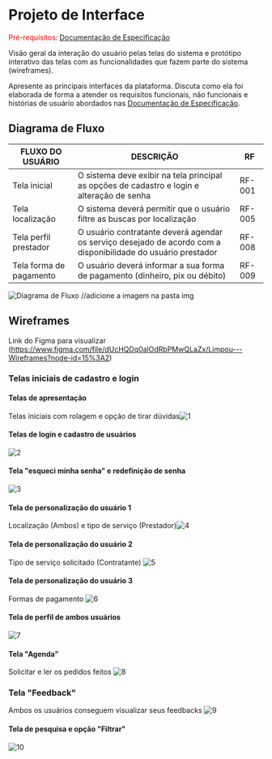 
# Projeto de Interface

<span style="color:red">Pré-requisitos: <a href="2-Especificação do Projeto.md"> Documentação de Especificação</a></span>

Visão geral da interação do usuário pelas telas do sistema e protótipo interativo das telas com as funcionalidades que fazem parte do sistema (wireframes).

 Apresente as principais interfaces da plataforma. Discuta como ela foi elaborada de forma a atender os requisitos funcionais, não funcionais e histórias de usuário abordados nas <a href="2-Especificação do Projeto.md"> Documentação de Especificação</a>.

## Diagrama de Fluxo

|FLUXO DO USUÁRIO | DESCRIÇÃO | RF |
|-----------------|-----------|----|
|Tela inicial| O sistema deve exibir na tela principal as opções de cadastro e login e alteração de senha  |RF-001|
|Tela localização| O sistema deverá permitir que o usuário filtre as buscas por localização |RF-005|
|Tela perfil prestador| O usuário contratante deverá agendar os serviço desejado de acordo com a disponibilidade do usuário prestador|RF-008|
|Tela forma de pagamento| O usuário deverá informar a sua forma de pagamento (dinheiro, pix ou débito) |RF-009|

![Diagrama de Fluxo](img/diagramafluxo.png) //adicione a imagem na pasta img

## Wireframes 

Link do Figma para visualizar (https://www.figma.com/file/dUcHQDq0alOdRbPMwQLaZx/Limpou---Wireframes?node-id=15%3A2)

### Telas iniciais de cadastro e login

#### Telas de apresentação 

Telas iniciais com rolagem e opção de tirar dúvidas![1](https://user-images.githubusercontent.com/62525275/162632196-09a11eec-346b-44d6-b869-3bf63def12d5.jpg) 

#### Telas de login e cadastro de usuários

![2](https://user-images.githubusercontent.com/62525275/162632199-c814e82f-e7bf-48f5-adaa-9eca9b0ef532.jpg)

#### Tela "esqueci minha senha" e redefinição de senha

![3](https://user-images.githubusercontent.com/62525275/162632200-3794acfe-093d-4960-b44d-9fe18184a119.jpg)

#### Tela de personalização do usuário 1

Localização (Ambos) e tipo de serviço (Prestador)![4](https://user-images.githubusercontent.com/62525275/162632202-586a62b2-8a13-4b61-9128-3c99d4f23cd0.jpg)

#### Tela de personalização do usuário 2

Tipo de serviço solicitado (Contratante) ![5](https://user-images.githubusercontent.com/62525275/162632203-999df90f-8c7e-40c3-bf78-b9a2596ef1b4.jpg)

#### Tela de personalização do usuário 3

Formas de pagamento ![6](https://user-images.githubusercontent.com/62525275/162632204-8033f721-f70f-4dcd-bb5d-bead597adde9.jpg)

#### Tela de perfil de ambos usuários 

![7](https://user-images.githubusercontent.com/62525275/162632206-d20e535c-2661-4390-b0fa-4d50e5cd4411.jpg)

#### Tela "Agenda"

Solicitar e ler os pedidos feitos ![8](https://user-images.githubusercontent.com/62525275/162632208-7d87079e-87aa-48e0-8f91-b15a4d4eeb99.jpg)

### Tela "Feedback"

Ambos os usuários conseguem visualizar seus feedbacks ![9](https://user-images.githubusercontent.com/62525275/162632209-8d4f319a-1184-42f3-b05d-f647f07b31e5.jpg)

#### Tela de pesquisa e opção "Filtrar"

![10](https://user-images.githubusercontent.com/62525275/162632210-d2ad7ee5-261b-47eb-8f1b-f979a6b8139c.jpg)























